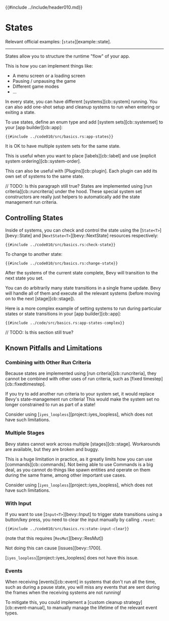 {{#include ../include/header010.md}}

# States

Relevant official examples:
[`state`][example::state].

---

States allow you to structure the runtime "flow" of your app.

This is how you can implement things like:
 - A menu screen or a loading screen
 - Pausing / unpausing the game
 - Different game modes
 - …

In every state, you can have different [systems][cb::system] running. You
can also add one-shot setup and cleanup systems to run when entering or
exiting a state.

To use states, define an enum type and add [system sets][cb::systemset]
to your [app builder][cb::app]:

```rust,no_run,noplayground
{{#include ../code010/src/basics.rs:app-states}}
```

It is OK to have multiple system sets for the same state.

This is useful when you want to place [labels][cb::label] and use [explicit
system ordering][cb::system-order].

This can also be useful with [Plugins][cb::plugin]. Each plugin can add
its own set of systems to the same state.

// TODO: Is this paragraph still true?
States are implemented using [run criteria][cb::runcriteria] under the hood.
These special system set constructors are really just helpers to automatically
add the state management run criteria.

## Controlling States

Inside of systems, you can check and control the state using the
[`State<T>`][bevy::State] and [`NextState<T>`][bevy::NextState]
resources respectively:

```rust,no_run,noplayground
{{#include ../code010/src/basics.rs:check-state}}
```

To change to another state:

```rust,no_run,noplayground
{{#include ../code010/src/basics.rs:change-state}}
```

After the systems of the current state complete, Bevy will transition to
the next state you set.

You can do arbitrarily many state transitions in a single frame update. Bevy
will handle all of them and execute all the relevant systems (before moving
on to the next [stage][cb::stage]).

Here is a more complex example of setting systems to run during particular
states or state transitions in your [app builder][cb::app]:

```rust,no_run,noplayground
{{#include ../code/src/basics.rs:app-states-complex}}
```

// TODO: Is this section still true?
## Known Pitfalls and Limitations

### Combining with Other Run Criteria

Because states are implemented using [run criteria][cb::runcriteria],
they cannot be combined with other uses of run criteria, such as [fixed
timestep][cb::fixedtimestep].

If you try to add another run criteria to your system set, it would replace
Bevy's state-management run criteria! This would make the system set no
longer constrained to run as part of a state!

Consider using [`iyes_loopless`][project::iyes_loopless], which does not
have such limitations.

### Multiple Stages

Bevy states cannot work across multiple [stages][cb::stage]. Workarounds
are available, but they are broken and buggy.

This is a huge limitation in practice, as it greatly limits how you can use
[commands][cb::commands]. Not being able to use Commands is a big deal,
as you cannot do things like spawn entities and operate on them during the
same frame, among other important use cases.

Consider using [`iyes_loopless`][project::iyes_loopless], which does not
have such limitations.

### With Input

If you want to use [`Input<T>`][bevy::Input] to trigger state transitions using
a button/key press, you need to clear the input manually by calling `.reset`:

```rust,no_run,noplayground
{{#include ../code010/src/basics.rs:state-input-clear}}
```

(note that this requires [`ResMut`][bevy::ResMut])

Not doing this can cause [issues][bevy::1700].

[`iyes_loopless`][project::iyes_loopless] does not have this issue.

### Events

When receiving [events][cb::event] in systems that don't run all the time, such
as during a pause state, you will miss any events that are sent during the frames
when the receiving systems are not running!

To mitigate this, you could implement a [custom cleanup
strategy][cb::event-manual], to manually manage the lifetime of the relevant
event types.
